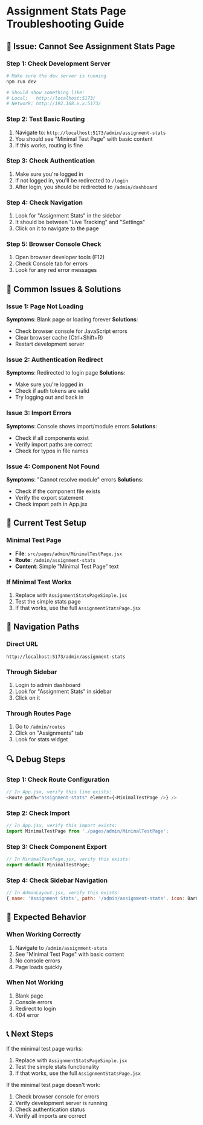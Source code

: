 # Assignment Stats Page Troubleshooting Guide

## 🚨 Issue: Cannot See Assignment Stats Page

### Step 1: Check Development Server
```bash
# Make sure the dev server is running
npm run dev

# Should show something like:
# Local:   http://localhost:5173/
# Network: http://192.168.x.x:5173/
```

### Step 2: Test Basic Routing
1. Navigate to: `http://localhost:5173/admin/assignment-stats`
2. You should see "Minimal Test Page" with basic content
3. If this works, routing is fine

### Step 3: Check Authentication
1. Make sure you're logged in
2. If not logged in, you'll be redirected to `/login`
3. After login, you should be redirected to `/admin/dashboard`

### Step 4: Check Navigation
1. Look for "Assignment Stats" in the sidebar
2. It should be between "Live Tracking" and "Settings"
3. Click on it to navigate to the page

### Step 5: Browser Console Check
1. Open browser developer tools (F12)
2. Check Console tab for errors
3. Look for any red error messages

## 🔧 Common Issues & Solutions

### Issue 1: Page Not Loading
**Symptoms**: Blank page or loading forever
**Solutions**:
- Check browser console for JavaScript errors
- Clear browser cache (Ctrl+Shift+R)
- Restart development server

### Issue 2: Authentication Redirect
**Symptoms**: Redirected to login page
**Solutions**:
- Make sure you're logged in
- Check if auth tokens are valid
- Try logging out and back in

### Issue 3: Import Errors
**Symptoms**: Console shows import/module errors
**Solutions**:
- Check if all components exist
- Verify import paths are correct
- Check for typos in file names

### Issue 4: Component Not Found
**Symptoms**: "Cannot resolve module" errors
**Solutions**:
- Check if the component file exists
- Verify the export statement
- Check import path in App.jsx

## 🎯 Current Test Setup

### Minimal Test Page
- **File**: `src/pages/admin/MinimalTestPage.jsx`
- **Route**: `/admin/assignment-stats`
- **Content**: Simple "Minimal Test Page" text

### If Minimal Test Works
1. Replace with `AssignmentStatsPageSimple.jsx`
2. Test the simple stats page
3. If that works, use the full `AssignmentStatsPage.jsx`

## 📱 Navigation Paths

### Direct URL
```
http://localhost:5173/admin/assignment-stats
```

### Through Sidebar
1. Login to admin dashboard
2. Look for "Assignment Stats" in sidebar
3. Click on it

### Through Routes Page
1. Go to `/admin/routes`
2. Click on "Assignments" tab
3. Look for stats widget

## 🔍 Debug Steps

### Step 1: Check Route Configuration
```javascript
// In App.jsx, verify this line exists:
<Route path="assignment-stats" element={<MinimalTestPage />} />
```

### Step 2: Check Import
```javascript
// In App.jsx, verify this import exists:
import MinimalTestPage from './pages/admin/MinimalTestPage';
```

### Step 3: Check Component Export
```javascript
// In MinimalTestPage.jsx, verify this exists:
export default MinimalTestPage;
```

### Step 4: Check Sidebar Navigation
```javascript
// In AdminLayout.jsx, verify this exists:
{ name: 'Assignment Stats', path: '/admin/assignment-stats', icon: BarChart3, color: 'text-purple-500' },
```

## 🚀 Expected Behavior

### When Working Correctly
1. Navigate to `/admin/assignment-stats`
2. See "Minimal Test Page" with basic content
3. No console errors
4. Page loads quickly

### When Not Working
1. Blank page
2. Console errors
3. Redirect to login
4. 404 error

## 📞 Next Steps

If the minimal test page works:
1. Replace with `AssignmentStatsPageSimple.jsx`
2. Test the simple stats functionality
3. If that works, use the full `AssignmentStatsPage.jsx`

If the minimal test page doesn't work:
1. Check browser console for errors
2. Verify development server is running
3. Check authentication status
4. Verify all imports are correct
